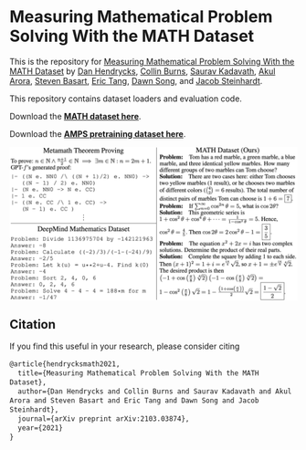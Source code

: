# Measuring Mathematical Problem Solving With the MATH Dataset
This is the repository for [Measuring Mathematical Problem Solving With the MATH Dataset](https://arxiv.org/pdf/2009.03300) by
[Dan Hendrycks](https://danhendrycks.com/), [Collin Burns](http://collinpburns.com), [Saurav Kadavath](http://www.sauravkadavath.com), [Akul Arora](https://github.com/akulaarora), [Steven Basart](https://stevenbas.art), [Eric Tang](https://www.linkedin.com/in/eric-tang-185350145/), [Dawn Song](https://people.eecs.berkeley.edu/~dawnsong/), and [Jacob Steinhardt](https://www.stat.berkeley.edu/~jsteinhardt/).

This repository contains dataset loaders and evaluation code.

Download the [**MATH dataset here**](https://people.eecs.berkeley.edu/~hendrycks/MATH.tar.gz).

Download the [**AMPS pretraining dataset here**](https://drive.google.com/file/d/1hQsua3TkpEmcJD_UWQx8dmNdEZPyxw23/view?usp=sharing).

<img align="center" src="dataset_comparison.png" width="750">

## Citation

If you find this useful in your research, please consider citing

    @article{hendrycksmath2021,
      title={Measuring Mathematical Problem Solving With the MATH Dataset},
      author={Dan Hendrycks and Collin Burns and Saurav Kadavath and Akul Arora and Steven Basart and Eric Tang and Dawn Song and Jacob Steinhardt},
      journal={arXiv preprint arXiv:2103.03874},
      year={2021}
    }
